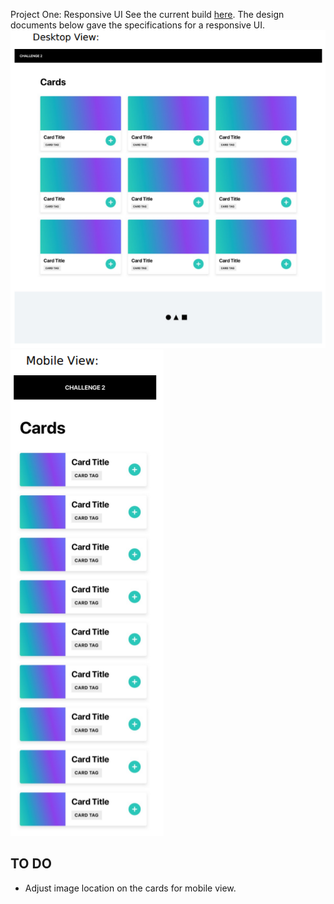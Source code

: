<hi>Project One: Responsive UI</h1>
See the current build <a href="https://s-spence.github.io/Interview_Project/">here</a>.
The design documents below gave the specifications for a responsive UI. 
<img src="Design_Document.png" alt="Website Design">
<img src="Design_Document_Mobile.png" alt="Mobile Design">

<h2>TO DO</h2>
<ul>
  <li>Adjust image location on the cards for mobile view.</li>
</ul>





